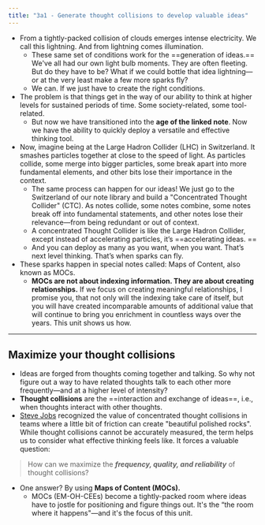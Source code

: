 ```yaml
---
title: "3a1 - Generate thought collisions to develop valuable ideas"
---
```

- From a tightly-packed collision of clouds emerges intense electricity. We call this lightning. And from lightning comes illumination.  
	- These same set of conditions work for the ==generation of ideas.== We've all had our own light bulb moments. They are often fleeting. But do they have to be? What if we could bottle that idea lightning—or at the very least make a few more sparks fly?  
	- We can. If we just have to create the right conditions.  
- The problem is that things get in the way of our ability to think at higher levels for sustained periods of time. Some society-related, some tool-related.  
	- But now we have transitioned into the **age of the linked note**. Now we have the ability to quickly deploy a versatile and effective thinking tool.  
- Now, imagine being at the Large Hadron Collider (LHC) in Switzerland. It smashes particles together at close to the speed of light. As particles collide, some merge into bigger particles, some break apart into more fundamental elements, and other bits lose their importance in the context.  
	- The same process can happen for our ideas! We just go to the Switzerland of our note library and build a "Concentrated Thought Collider" (CTC). As notes collide, some notes combine, some notes break off into fundamental statements, and other notes lose their relevance—from being redundant or out of context.  
	- A concentrated Thought Collider is like the Large Hadron Collider, except instead of accelerating particles, it’s ==accelerating ideas.  ==
	- And you can deploy as many as you want, when you want. That’s next level thinking. That’s when sparks can fly.  
- These sparks happen in special notes called: Maps of Content, also known as MOCs.  
	- **MOCs are not about indexing information. They are about creating relationships.** If we focus on creating meaningful relationships, I promise you, that not only will the indexing take care of itself, but you will have created incomparable amounts of additional value that will continue to bring you enrichment in countless ways over the years. This unit shows us how.

--- 
## Maximize your thought collisions
- Ideas are forged from thoughts coming together and talking. So why not figure out a way to have related thoughts talk to each other more frequently—and at a higher level of intensity?  
- **Thought collisions** are the ==interaction and exchange of ideas==, i.e., when thoughts interact with other thoughts.  
- [Steve Jobs](https://vimeo.com/user125047817) recognized the value of concentrated thought collisions in teams where a little bit of friction can create "beautiful polished rocks". While thought collisions cannot be accurately measured, the term helps us to consider what effective thinking feels like. It forces a valuable question:

> How can we maximize the **_frequency, quality, and reliability_** of thought collisions?

- One answer? By using **Maps of Content (MOCs).**  
	- MOCs (EM-OH-CEEs) become a tightly-packed room where ideas have to jostle for positioning and figure things out. It's the “the room where it happens"—and it's the focus of this unit.